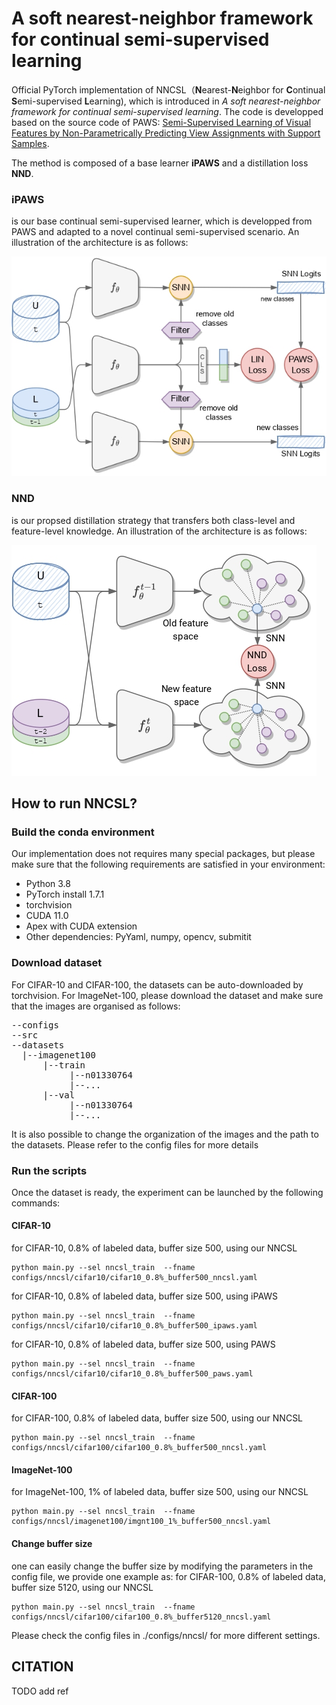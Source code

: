 # A soft nearest-neighbor framework for continual semi-supervised learning
Official PyTorch implementation of NNCSL（**N**earest-**N**eighbor for **C**ontinual **S**emi-supervised **L**earning), which is introduced in *A soft nearest-neighbor framework for continual semi-supervised learning*. The code is developped based on the source code of PAWS: [Semi-Supervised Learning of Visual Features by Non-Parametrically Predicting View Assignments with Support Samples](https://github.com/facebookresearch/suncet).

The method is composed of a base learner **iPAWS** and a distillation loss **NND**.

### iPAWS
is our base continual semi-supervised learner, which is developped from PAWS and adapted to a novel continual semi-supervised scenario. An
illustration of the architecture is as follows:

![iPAWS](/Imgs/method.jpg "iPAWS")


### NND
is our propsed distillation strategy that transfers both class-level and feature-level knowledge. An
illustration of the architecture is as follows:

![NND](/Imgs/nnd.jpg "NND")


## How to run NNCSL?

### Build the conda environment

Our implementation does not requires many special packages, but please make sure that the following requirements are satisfied in your environment:

- Python 3.8
- PyTorch install 1.7.1
- torchvision
- CUDA 11.0
- Apex with CUDA extension
- Other dependencies: PyYaml, numpy, opencv, submitit

### Download dataset
For CIFAR-10 and CIFAR-100, the datasets can be auto-downloaded by torchvision. 
For ImageNet-100, please download the dataset and make sure that the images are organised as follows:

<pre>
--configs  
--src  
--datasets  
  |--imagenet100  
      |--train  
           |--n01330764  
           |--...  
      |--val  
           |--n01330764  
           |--...  
</pre>

It is also possible to change the organization of the images and the path to the datasets. Please refer to the config files for more details

### Run the scripts
Once the dataset is ready, the experiment can be launched by the following commands:

#### CIFAR-10
for CIFAR-10, 0.8% of labeled data, buffer size 500, using our NNCSL

    python main.py --sel nncsl_train  --fname configs/nncsl/cifar10/cifar10_0.8%_buffer500_nncsl.yaml

for CIFAR-10, 0.8% of labeled data, buffer size 500, using iPAWS

    python main.py --sel nncsl_train  --fname configs/nncsl/cifar10/cifar10_0.8%_buffer500_ipaws.yaml

for CIFAR-10, 0.8% of labeled data, buffer size 500, using PAWS

    python main.py --sel nncsl_train  --fname configs/nncsl/cifar10/cifar10_0.8%_buffer500_paws.yaml

#### CIFAR-100
for CIFAR-100, 0.8% of labeled data, buffer size 500, using our NNCSL

    python main.py --sel nncsl_train  --fname configs/nncsl/cifar100/cifar100_0.8%_buffer500_nncsl.yaml

#### ImageNet-100
for ImageNet-100, 1% of labeled data, buffer size 500, using our NNCSL

    python main.py --sel nncsl_train  --fname configs/nncsl/imagenet100/imgnt100_1%_buffer500_nncsl.yaml

#### Change buffer size
one can easily change the buffer size by modifying the parameters in the config file, we provide one example as:
for CIFAR-100, 0.8% of labeled data, buffer size 5120, using our NNCSL

    python main.py --sel nncsl_train  --fname configs/nncsl/cifar100/cifar100_0.8%_buffer5120_nncsl.yaml

Please check the config files in ./configs/nncsl/ for more different settings.

## CITATION
TODO add ref

